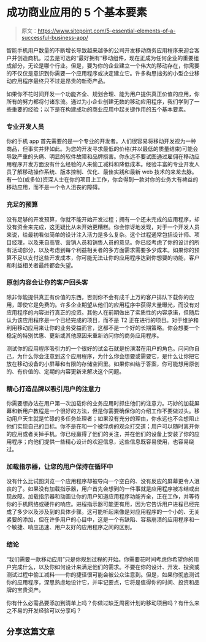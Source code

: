 # 成功商业应用的 5 个基本要素

> 原文：<https://www.sitepoint.com/5-essential-elements-of-a-successful-business-app/>

智能手机用户数量的不断增长导致越来越多的公司开发移动商务应用程序来迎合客户并创造商机。过去是可选的“最好拥有”移动组件，现在正成为任何企业的重要组成部分，无论是哪个行业。但是，要为你的企业建立一个伟大的移动存在，你需要的不仅仅是意识到你需要一个应用程序或决定建立它。许多构思拙劣的小型企业移动应用程序最终只不过是昂贵的新奇产品。

如果你不花时间开发一个功能齐全、规划合理、能为用户提供真正价值的应用，你所有的努力都将付诸东流。通过为小企业创建无数的移动应用程序，我们学到了一些重要的经验；以下是在构建成功的商业应用中起关键作用的五个基本要素。

### 专业开发人员

你的手机 app 首先需要的是一个专业的开发者。人们很容易将移动开发视为一种商品，但事实并非如此。为您的开发寻求最低的价格(并以最低的质量结束)可能会导致严重的头痛、明显的软件故障和品牌损害。你永远不要试图通过雇佣在移动应用程序开发方面没有什么经验的人来偷工减料和降低成本。经验丰富的专业开发人员了解移动操作系统、版本控制、优化、最佳实践和最新 web 技术的来龙去脉。有一位(或多位)资深人士在你的项目上工作，你会得到一款对你的业务大有裨益的移动应用，而不是一个令人沮丧的障碍。

### 充足的预算

没有足够的开发预算，你就不能开始开发过程；拥有一个还未完成的应用程序，却没有资金来完成，这无疑比从未开始更糟糕。你会惊讶地发现，对于一个开发人员来说，给最初看似简单的设计注入活力是多么复杂。这个过程通常包括设计师、项目经理，以及来自高管、营销人员和销售人员的意见。你已经考虑了你的设计的所有活动部分，以及考虑到每个利益相关者的多方面需求需要多少成本。如果你的预算不足以支付这些开发成本，你可能无法让你的应用程序达到你想要的功能，客户和利益相关者最终都会失望。

### 原创内容会让你的客户回头客

除非你能提供真正有价值的东西，否则你不会有成千上万的客户排队下载你的应用，即使它是免费的。许多企业期望从他们的应用程序中获得大量曝光，而没有对应用程序的内容进行真正的投资。其他人在前期做出了实质性的内容承诺，但随后认为该应用程序是一个已经完成的项目，而不是 T2 正在进行的项目。对于维护和利用移动应用来让你的业务受益而言，这都不是一个好的长期策略。你会想要一个稳定的特别优惠、更新或其他原因来重新访问你的商务应用程序。

测试你的应用程序吸引力的一个很好的试金石就是扮演潜在用户的角色。问问你自己，为什么你会注意到这个应用程序，为什么你会想要或需要它，是什么让你把它放在移动设备的小屏幕和有限的存储空间里。如果你纠结于答案，你可能想用原创的、有价值的、定期的内容更新来解决这个问题。

### 精心打造品牌以吸引用户的注意力

你需要想办法在用户第一次加载你的业务应用时抓住他们的注意力。巧妙的加载屏幕和新用户教程是一个很好的方法，但是你需要确保你的介绍工作不要做过头。移动用户天生就是忙碌的多任务处理者；如果没有充分的理由，你永远也不会想阻止他们实现自己的目标。你不是在和一个被俘虏的观众打交道；用户可以随时离开你的应用或者关掉手机。你已经赢得了他们的关注，并在他们的设备上安装了你的应用程序；向他们提供一些精心设计的欢迎信息，这些信息既容易使用，也容易绕过。

### 加载指示器，让您的用户保持在循环中

没有什么比试图浏览一个应用程序却被导向一个空白的、没有反应的屏幕更令人沮丧的了。如果没有加载指示器，用户首先会想到的一件事就是应用程序被冻结或出现故障。加载指示器和动画让你的用户知道应用程序功能齐全，正在工作，并等待你的手机网络或硬件的响应。进程指示器可能更有用，因为它告诉用户进程已经完成了多少以及涉及到的具体步骤。这可能听起来像是对应用程序的一个小的、无关紧要的添加，但在许多用户的心目中，这是一个有缺陷、容易崩溃的应用程序和一个敏捷、响应迅速、用户友好的应用程序之间的区别。

### 结论

“我们需要一款移动应用”只是你规划过程的开始。你需要花时间考虑你希望你的用户完成什么，以及你如何设计来满足他们的需求。不要在你的设计、开发、投资或测试过程中偷工减料——你的捷径很可能会被公众注意到。但是，如果你彻底测试你的应用程序，深思熟虑地设计它，并牢记要点，它将是值得你的时间、投资和品牌的宝贵资产。

你有什么必需品要添加到清单上吗？你做过缺乏周密计划的移动项目吗？有什么来之不易的开发经验可以分享吗？

## 分享这篇文章